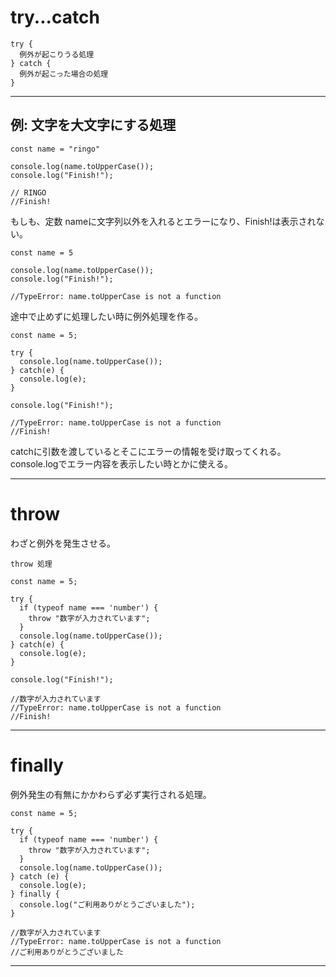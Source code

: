 # try...catch
~~~
try {
  例外が起こりうる処理
} catch {
  例外が起こった場合の処理
}
~~~
***

## 例: 文字を大文字にする処理
~~~
const name = "ringo"

console.log(name.toUpperCase());
console.log("Finish!");

// RINGO
//Finish!
~~~

もしも、定数 nameに文字列以外を入れるとエラーになり、Finish!は表示されない。
~~~
const name = 5

console.log(name.toUpperCase());
console.log("Finish!");

//TypeError: name.toUpperCase is not a function
~~~

途中で止めずに処理したい時に例外処理を作る。
~~~
const name = 5;

try {
  console.log(name.toUpperCase());
} catch(e) {
  console.log(e);
}

console.log("Finish!");

//TypeError: name.toUpperCase is not a function
//Finish!
~~~
catchに引数を渡しているとそこにエラーの情報を受け取ってくれる。     
console.logでエラー内容を表示したい時とかに使える。
***

# throw
わざと例外を発生させる。
~~~
throw 処理
~~~

~~~
const name = 5;

try {
  if (typeof name === 'number') {
    throw "数字が入力されています";
  }
  console.log(name.toUpperCase());
} catch(e) {
  console.log(e);
}

console.log("Finish!");

//数字が入力されています
//TypeError: name.toUpperCase is not a function
//Finish!
~~~
***

# finally
例外発生の有無にかかわらず必ず実行される処理。
~~~
const name = 5;

try {
  if (typeof name === 'number') {
    throw "数字が入力されています";
  }
  console.log(name.toUpperCase());
} catch (e) {
  console.log(e);
} finally {
  console.log("ご利用ありがとうございました");
}

//数字が入力されています
//TypeError: name.toUpperCase is not a function
//ご利用ありがとうございました
~~~
***
